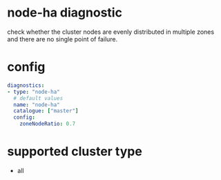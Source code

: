 # node-ha diagnostic 

check whether the cluster nodes are evenly distributed in multiple zones and there are no single point of failure.  

# config
```yaml
diagnostics:
- type: "node-ha" 
  # default values
  name: "node-ha"
  catalogue: ["master"]
  config:
    zoneNodeRatio: 0.7
```
# supported cluster type 
* all
